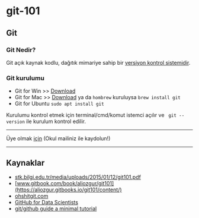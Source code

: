 # git-101
## Git
### Git Nedir?
Git açık kaynak kodlu, dağıtık mimariye sahip bir [versiyon kontrol sistemidir](https://medium.com/@furkanalaybeg/versiyon-kontrol-sistemi-nedir-2f47bb830064). 

### Git kurulumu
* Git for Win >> [Download](https://git-scm.com/download/win)
* Git for Mac >> [Download](https://sourceforge.net/projects/git-osx-installer/files/) ya da ```hombrew``` kuruluysa ```brew install git``` 
* Git for Ubuntu `sudo apt install git`

Kurulumu kontrol etmek için terminal/cmd/komut istemci açılır ve ``` git --version``` ile kurulum kontrol edilir. 

---

Üye olmak [için](https://github.com/signup) (Okul mailiniz ile kaydolun!)

---
## Kaynaklar
* [stk.bilgi.edu.tr/media/uploads/2015/01/12/git101.pdf](https://stk.bilgi.edu.tr/media/uploads/2015/01/12/git101.pdf)
* [www.gitbook.com/book/aliozgur/git101](https://aliozgur.gitbooks.io/git101/content/)
* [ohshitgit.com](https://ohshitgit.com)
* [GitHub for Data Scientists](https://www.linkedin.com/learning/github-for-data-scientists)
* [git/github guide a minimal tutorial](https://kbroman.org/github_tutorial/)